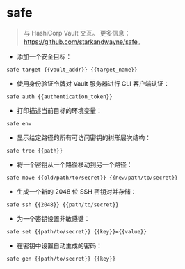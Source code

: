 # safe

> 与 HashiCorp Vault 交互。
> 更多信息：<https://github.com/starkandwayne/safe>。

- 添加一个安全目标：

`safe target {{vault_addr}} {{target_name}}`

- 使用身份验证令牌对 Vault 服务器进行 CLI 客户端认证：

`safe auth {{authentication_token}}`

- 打印描述当前目标的环境变量：

`safe env`

- 显示给定路径的所有可访问密钥的树形层次结构：

`safe tree {{path}}`

- 将一个密钥从一个路径移动到另一个路径：

`safe move {{old/path/to/secret}} {{new/path/to/secret}}`

- 生成一个新的 2048 位 SSH 密钥对并存储：

`safe ssh {{2048}} {{path/to/secret}}`

- 为一个密钥设置非敏感键：

`safe set {{path/to/secret}} {{key}}={{value}}`

- 在密钥中设置自动生成的密码：

`safe gen {{path/to/secret}} {{key}}`